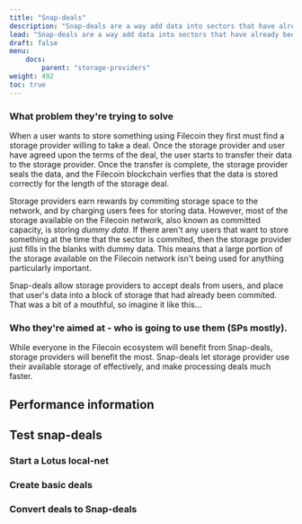 ```yaml
---
title: "Snap-deals"
description: "Snap-deals are a way add data into sectors that have already been sealed. This allows users to utilize the confirmed storage available in the network, while also allowing storage providers to earn straoge rewards without having to seal new sectors."
lead: "Snap-deals are a way add data into sectors that have already been sealed. This allows users to utilize the confirmed storage available in the network, while also allowing storage providers to earn straoge rewards without having to seal new sectors."
draft: false
menu:
    docs:
        parent: "storage-providers"
weight: 492
toc: true
---
```


### What problem they're trying to solve

When a user wants to store something using Filecoin they first must find a storage provider willing to take a deal. Once the storage provider and user have agreed upon the terms of the deal, the user starts to transfer their data to the storage provider. Once the transfer is complete, the storage provider seals the data, and the Filecoin blockchain verfies that the data is stored correctly for the length of the storage deal. 

Storage providers earn rewards by commiting storage space to the network, and by charging users fees for storing data. However, most of the storage available on the Filecoin network, also known as committed capacity, is storing _dummy data_. If there aren't any users that want to store something at the time that the sector is commited, then the storage provider just fills in the blanks with dummy data. This means that a large portion of the storage available on the Filecoin network isn't being used for anything particularly important.

Snap-deals allow storage providers to accept deals from users, and place that user's data into a block of storage that had already been commited. That was a bit of a mouthful, so imagine it like this...

<!-- EXPLAIN IN ELI5 TERMS -->

### Who they're aimed at - who is going to use them (SPs mostly).

While everyone in the Filecoin ecosystem will benefit from Snap-deals, storage providers will benefit the most. Snap-deals let storage provider use their available storage of effectively, and make processing deals much faster. 

## Performance information

## Test snap-deals

### Start a Lotus local-net

### Create basic deals

### Convert deals to Snap-deals

